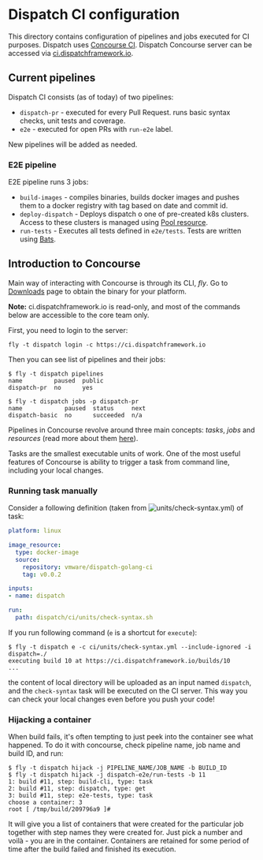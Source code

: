 # Dispatch CI configuration

This directory contains configuration of pipelines and jobs executed for CI purposes. Dispatch uses [Concourse CI](https://concourse.ci).
Dispatch Concourse server can be accessed via [ci.dispatchframework.io](https://ci.dispatchframework.io).

## Current pipelines

Dispatch CI consists (as of today) of two pipelines:
* `dispatch-pr` - executed for every Pull Request. runs basic syntax checks, unit tests and coverage.
* `e2e` - executed for open PRs with `run-e2e` label.

New pipelines will be added as needed.

### E2E pipeline

E2E pipeline runs 3 jobs:

* `build-images` - compiles binaries, builds docker images and pushes them to a docker registry with tag based on date and commit id.
* `deploy-dispatch` - Deploys dispatch o one of pre-created k8s clusters. Access to these clusters is managed using [Pool resource](https://github.com/concourse/pool-resource).
* `run-tests` - Executes all tests defined in `e2e/tests`. Tests are written using [Bats](https://github.com/sstephenson/bats). 


## Introduction to Concourse

Main way of interacting with Concourse is through its CLI, *fly*. Go to [Downloads](https://concourse.ci/downloads.html) page
to obtain the binary for your platform.

**Note:** ci.dispatchframework.io is read-only, and most of the commands below are accessible to the core team only.

First, you need to login to the server:
```
fly -t dispatch login -c https://ci.dispatchframework.io
```

Then you can see list of pipelines and their jobs:

```
$ fly -t dispatch pipelines
name         paused  public
dispatch-pr  no      yes
```

```
$ fly -t dispatch jobs -p dispatch-pr
name            paused  status     next
dispatch-basic  no      succeeded  n/a 
```

Pipelines in Concourse revolve around three main concepts: *tasks*, *jobs* and *resources* (read more about them [here](http://concourse.ci/concepts.html)).

Tasks are the smallest executable units of work. One of the most useful features of Concourse is ability to trigger a task from command line, including your local changes.


### Running task manually
Consider a following definition (taken from ![units/check-syntax.yml](units/check-syntax.yml)) of task:
```yaml
platform: linux

image_resource:
  type: docker-image
  source:
    repository: vmware/dispatch-golang-ci
    tag: v0.0.2

inputs:
- name: dispatch

run:
  path: dispatch/ci/units/check-syntax.sh
```

If you run following command (`e` is a shortcut for `execute`):
```
$ fly -t dispatch e -c ci/units/check-syntax.yml --include-ignored -i dispatch=./
executing build 10 at https://ci.dispatchframework.io/builds/10
...
```

the content of local directory will be uploaded as an input named `dispatch`, and the `check-syntax` task will be executed on the CI server.
This way you can check your local changes even before you push your code!

### Hijacking a container
When build fails, it's often tempting to just peek into the container see what happened. To do it with concourse, check pipeline name, job name and build ID, and run:

```
$ fly -t dispatch hijack -j PIPELINE_NAME/JOB_NAME -b BUILD_ID
$ fly -t dispatch hijack -j dispatch-e2e/run-tests -b 11
1: build #11, step: build-cli, type: task
2: build #11, step: dispatch, type: get
3: build #11, step: e2e-tests, type: task
choose a container: 3
root [ /tmp/build/209796a9 ]#
```

It will give you a list of containers that were created for the particular job together with step names they were created for. Just pick a number and voilà - you are in the container.
Containers are retained for some period of time after the build failed and finished its execution.



